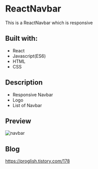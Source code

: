 # ReactNavbar

This is a ReactNavbar which is responsive

## Built with: 
 
- React
- Javascript(ES6)  
- HTML
- CSS      

## Description 

- Responsive Navbar
- Logo
- List of Navbar


## Preview 
![navbar](https://user-images.githubusercontent.com/65179725/123140777-a5fbfa00-d492-11eb-92c5-e0ea4dc786a9.PNG)


## Blog

https://proglish.tistory.com/178


